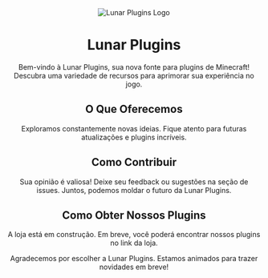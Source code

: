 <div align="center">
  <img src="https://avatars.githubusercontent.com/u/159286391?s=200&v=4" alt="Lunar Plugins Logo">
</div>

<h1 align="center">Lunar Plugins</h1>

<p align="center">Bem-vindo à Lunar Plugins, sua nova fonte para plugins de Minecraft! Descubra uma variedade de recursos para aprimorar sua experiência no jogo.</p>

<h2 align="center">O Que Oferecemos</h2>

<p align="center">Exploramos constantemente novas ideias. Fique atento para futuras atualizações e plugins incríveis.</p>

<h2 align="center">Como Contribuir</h2>

<p align="center">Sua opinião é valiosa! Deixe seu feedback ou sugestões na seção de issues. Juntos, podemos moldar o futuro da Lunar Plugins.</p>

<h2 align="center">Como Obter Nossos Plugins</h2>

<p align="center">A loja está em construção. Em breve, você poderá encontrar nossos plugins no link da loja.</p>

<p align="center">Agradecemos por escolher a Lunar Plugins. Estamos animados para trazer novidades em breve!</p>
